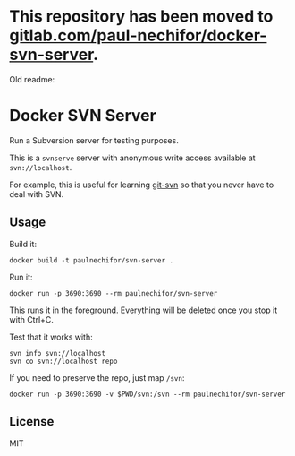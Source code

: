 # This repository has been moved to [gitlab.com/paul-nechifor/docker-svn-server](http://gitlab.com/paul-nechifor/docker-svn-server).

Old readme:

# Docker SVN Server

Run a Subversion server for testing purposes.

This is a `svnserve` server with anonymous write access available at
`svn://localhost`.

For example, this is useful for learning [git-svn][git-svn] so that you never
have to deal with SVN.

## Usage

Build it:

    docker build -t paulnechifor/svn-server .

Run it:

    docker run -p 3690:3690 --rm paulnechifor/svn-server

This runs it in the foreground. Everything will be deleted once you stop it with
Ctrl+C.

Test that it works with:

    svn info svn://localhost
    svn co svn://localhost repo

If you need to preserve the repo, just map `/svn`:

    docker run -p 3690:3690 -v $PWD/svn:/svn --rm paulnechifor/svn-server

## License

MIT

[git-svn]: https://git-scm.com/book/en/v1/Git-and-Other-Systems-Git-and-Subversion
